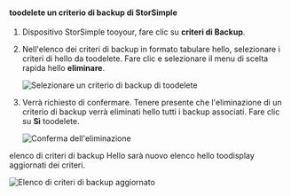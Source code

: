 
<!--author=alkohli last changed: 01/02/17-->

#### <a name="toodelete-a-storsimple-backup-policy"></a>toodelete un criterio di backup di StorSimple

1. Dispositivo StorSimple tooyour, fare clic su **criteri di Backup**.

2. Nell'elenco dei criteri di backup in formato tabulare hello, selezionare i criteri di hello da toodelete. Fare clic e selezionare il menu di scelta rapida hello **eliminare**.

    ![Selezionare un criterio di backup di toodelete](./media/storsimple-8000-delete-backup-policy/deletebupol1.png)

3. Verrà richiesto di confermare. Tenere presente che l'eliminazione di un criterio di backup verrà eliminati hello tutti i backup associati. Fare clic su **Sì** toodelete.

    ![Conferma dell'eliminazione](./media/storsimple-8000-delete-backup-policy/deletebupol2.png)

elenco di criteri di backup Hello sarà nuovo elenco hello toodisplay aggiornati dei criteri.

![Elenco di criteri di backup aggiornato](./media/storsimple-8000-delete-backup-policy/deletebupol5.png)